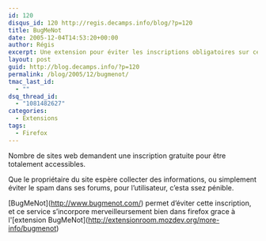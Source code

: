 ```yaml
---
id: 120
disqus_id: 120 http://regis.decamps.info/blog/?p=120
title: BugMeNot
date: 2005-12-04T14:53:20+00:00
author: Régis
excerpt: Une extension pour éviter les inscriptions obligatoires sur certains sites web.
layout: post
guid: http://blog.decamps.info/?p=120
permalink: /blog/2005/12/bugmenot/
tmac_last_id:
  - ""
dsq_thread_id:
  - "1081482627"
categories:
  - Extensions
tags:
  - Firefox
---
```

Nombre de sites web demandent une inscription gratuite pour être totalement accessibles.

Que le propriétaire du site espère collecter des informations, ou simplement éviter le spam dans ses forums, pour l’utilisateur, c’esta ssez pénible. 

\[BugMeNot\](http://www.bugmenot.com/) permet d’éviter cette inscription, et ce service s’incorpore merveilleursement bien dans firefox grace à l'\[extension BugMeNot\](http://extensionroom.mozdev.org/more-info/bugmenot)
